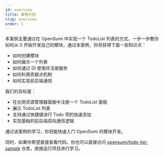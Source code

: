 ```yaml
---
id: overview
title: 案例介绍
slug: overview
order: 1
---
```


本案例主要通过在 OpenSumi 中实现一个 TodoList 列表的方式，一步一步教你如何从 0 开始开发自己的模块，通过本案例，你将获得下面一些知识点：

- 如何创建模块
- 如何展示一个列表
- 如何通过 DI 使用并注册服务
- 如何利用贡献点机制
- 如何实现前后端通信

我们的目标是：

- 在左侧资源管理器面板中注册一个 TodoList 面板
- 展示 TodoList 列表
- 支持通过快捷键进行 Todo 项的快速添加
- 实现基础的前后端双向通信逻辑

通过该案例的学习，你将能快速入门 OpenSumi 的模块开发。

同时，如果你希望直接查看代码，你也可以直接访问 [opensumi/todo-list-sample](https://github.com/opensumi/todo-list-sample) 仓库，直接运行项目进行学习。
